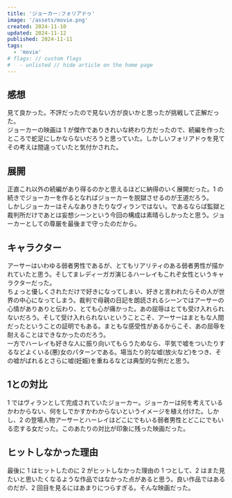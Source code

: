 ```yaml
---
title: 'ジョーカー:フォリアドゥ'
image: '/assets/movie.png'
created: 2024-11-10
updated: 2024-11-12
published: 2024-11-11
tags:
  - 'movie'
# flags: // custom flags
#   - unlisted // hide article on the home page
---
```


## 感想  

見て良かった。不評だったので見ない方が良いかと思ったが挑戦して正解だった。  
ジョーカーの映画は 1 が傑作でありきれいな終わり方だったので、続編を作ったところで蛇足にしかならないだろうと思っていた。しかしいフォリアドゥを見てその考えは間違っていたと気付かされた。  

## 展開  

正直これ以外の続編があり得るのかと思えるほどに納得のいく展開だった。1 の続きでジョーカーを作るとなればジョーカーを脱獄させるのが王道だろう。  
しかしジョーカーはそんなありきたりなヴィランではない。であるならば監獄と裁判所だけであとは妄想シーンという今回の構成は素晴らしかったと思う。ジョーカーとしての尊厳を最後まで守ったのだから。  

## キャラクター  

アーサーはいわゆる弱者男性であるが、とてもリアリティのある弱者男性が描かれていたと思う。そしてまレディーガガ演じるハーレイもこれぞ女性というキャラクターだった。  
ちょっと優しくされただけで好きになってしまい、好きと言われたらその人が世界の中心になってしまう。裁判で母親の日記を朗読されるシーンではアーサーの心情がありありと伝わり、とても心が痛かった。あの屈辱はとても受け入れられないだろう。そして受け入れられないということこそ、アーサーはまともな人間だったということの証明でもある。まともな感受性があるからこそ、あの屈辱を耐えることはできなかったのだろう。  
一方でハーレイも好きな人に振り向いてもらうためなら、平気で嘘をついたりするなどよくいる(悪)女のパターンである。場当たり的な嘘(放火など)をつき、その嘘がばれるとさらに嘘(妊娠)を重ねるなどは典型的な例だと思う。  

## 1との対比  

1 ではヴィランとして完成されていたジョーカー。ジョーカーは何を考えているかわからない、何をしでかすかわからないというイメージを植え付けた。しかし、2 の登場人物アーサーとハーレイはどこにでもいる弱者男性とどこにでもいる恋する女だった。このあたりの対比が印象に残った映画だった。  

## ヒットしなかった理由  

最後に 1 はヒットしたのに 2 がヒットしなかった理由の 1 つとして、2 はまた見たいと思いたくなるような作品ではなかった点があると思う。良い作品ではあるのだが、2 回目を見るにはあまりにつらすぎる。そんな映画だった。  
